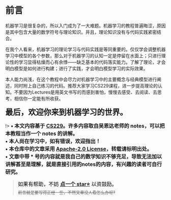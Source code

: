# 前言

机器学习是很复杂的，所以入门成为了一大难题。机器学习的教程普遍晦涩，原因是其中包含大量的数学符号与理论知识。并且，理论知识没有与代码实践紧密结合。

在我个人看来，机器学习的理论学习与代码实践是等同重要的。仅仅学会调整机器学习中模型的各个参数，那么对于机器学习的认知一定是停留在水面上；只进行理论性的学习显得枯燥而心有余悸——缺乏基本的代码落实能力。了解了理论，才会明白模型是如何进行构建；进行了实践，才会明白模型学习的实际效果。

本人能力尚浅，在这个教程中会尽力对机器学习中的主要概念与经典模型进行阐述，同时附上自己练习的代码。推荐大家学习CS229课程，进一步提高理论的认知。不要因为Lectures是用英文书写的而感到害怕，慢慢去感受、去阅读、去思考，相信你一定能有所收获。

<font size=5>**最后，欢迎你来到机器学习的世界。**</font>

!> <font size=3.5>**• 本文内容基于 [CS229](http://cs229.stanford.edu/)。许多内容取自吴恩达老师的 notes，可以把本教程当作一个 notes 的讲解。**<br>**• 本人尚在学习中，如有错误，欢迎指出！** <br> **• 本仓库中的文章采用 [Apache-2.0 License](https://www.apache.org/licenses/)，转载请标明出处。**<br>**• 文章中带 \* 号的内容就是我自己的数学知识不够充足，导致无法加以讲解甚至是理解，就是直接引用的notes的内容，有兴趣的读者可自行研究。**</font>

> <font size=3.5 color=black>如果有帮助，不妨 **[点一个 star⭐](https://github.com/LQY-0314/Docsify-Notebooks)** 以资鼓励。</font> <br> <font size=2.5>~~前言就是要写得正经一些，不然文章没人看怎么办呀?~~</font>